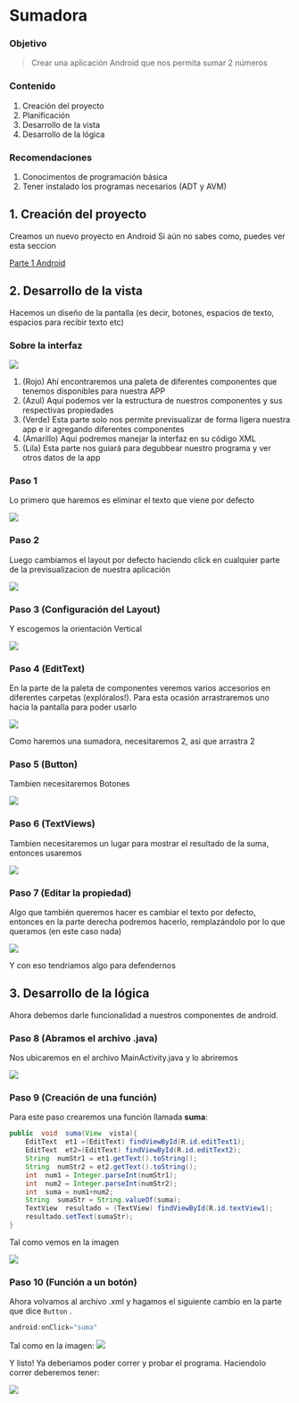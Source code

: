 # Sumadora

### Objetivo
> Crear una aplicación Android que nos permita sumar 2 números

### Contenido
1. Creación del proyecto
2. Planificación
3. Desarrollo de la vista
4. Desarrollo de la lógica

### Recomendaciones
1. Conocimentos de programación básica
2. Tener instalado los programas necesarios (ADT y AVM)


## 1. Creación del proyecto
Creamos un nuevo proyecto en Android
Si aún no sabes como, puedes ver esta seccion

[Parte 1 Android](https://enfocate.tech/android/and01)

## 2. Desarrollo de la vista
Hacemos un diseño de la pantalla (es decir, botones, espacios de texto, espacios para recibir texto etc)


### Sobre la interfaz


<img style="max-width:100%" src="https://github.com/doneber/POO/blob/master/Resources/clase02/estructura01.jpg?raw=true" />


1. (Rojo) Ahí encontraremos una paleta de diferentes componentes que tenemos disponibles para nuestra APP
2. (Azul) Aquí podemos ver la estructura de nuestros componentes y sus respectivas propiedades
3. (Verde) Esta parte solo nos permite previsualizar de forma ligera nuestra app e ir agregando diferentes componentes
4. (Amarillo) Aquí podremos manejar la interfaz en su código XML
5. (Lila) Esta parte nos guiará para degubbear nuestro programa y ver otros datos de la app


### Paso 1

Lo primero que haremos es eliminar el texto que viene por defecto



<img style="max-width:100%" src="https://github.com/doneber/POO/blob/master/Resources/clase02/paso01.jpg?raw=true" />



### Paso 2


Luego cambiamos el layout por defecto haciendo click en cualquier parte de la previsualizacion de nuestra aplicación


<img style="max-width:100%" src="https://raw.githubusercontent.com/doneber/POO/master/Resources/clase02/paso02.jpg" />


### Paso 3 (Configuración del Layout)


Y escogemos la orientación Vertical


<img style="max-width:100%" src="https://raw.githubusercontent.com/doneber/POO/master/Resources/clase02/paso03.jpg" />


### Paso 4 (EditText)


En la parte de la paleta de componentes veremos varios accesorios en diferentes carpetas (explóralos!). Para esta ocasión arrastraremos uno hacia la pantalla para poder usarlo


<img style="max-width:100%" src="https://raw.githubusercontent.com/doneber/POO/master/Resources/clase02/paso04.jpg" />


Como haremos una sumadora, necesitaremos 2, asi que arrastra 2

### Paso 5 (Button)

Tambien necesitaremos Botones


<img style="max-width:100%" src="https://raw.githubusercontent.com/doneber/POO/master/Resources/clase02/paso05.jpg" />


### Paso 6 (TextViews)


Tambien necesitaremos un lugar para mostrar el resultado de la suma, entonces usaremos 


<img style="max-width:100%" src="https://raw.githubusercontent.com/doneber/POO/master/Resources/clase02/paso06.jpg" />



### Paso 7 (Editar la propiedad)


Algo que también queremos hacer es cambiar el texto por defecto, entonces en la parte derecha podremos hacerlo, remplazándolo por lo que queramos (en este caso nada)


<img style="max-width:100%" src="https://raw.githubusercontent.com/doneber/POO/master/Resources/clase02/paso07.jpg" />



Y con eso tendriamos algo para defendernos
## 3. Desarrollo de la lógica
Ahora debemos darle funcionalidad a nuestros componentes de android.
### Paso 8 (Abramos el archivo .java)
Nos ubicaremos en el archivo MainActivity.java y lo abriremos


<img style="max-width:100%" src="https://raw.githubusercontent.com/doneber/POO/master/Resources/clase02/paso08.jpg" />


### Paso 9 (Creación de una función)


Para este paso crearemos una función llamada **suma**:
```java
public  void  suma(View  vista){
    EditText  et1 =(EditText) findViewById(R.id.editText1);
    EditText  et2=(EditText) findViewById(R.id.editText2);
    String  numStr1 = et1.getText().toString();
    String  numStr2 = et2.getText().toString();
    int  num1 = Integer.parseInt(numStr1);
    int  num2 = Integer.parseInt(numStr2);
    int  suma = num1+num2;
    String  sumaStr = String.valueOf(suma);
    TextView  resultado = (TextView) findViewById(R.id.textView1);
    resultado.setText(sumaStr);
}
```


Tal como vemos en la imagen


<img style="max-width:100%" src="https://raw.githubusercontent.com/doneber/POO/master/Resources/clase02/paso09.jpg" />


### Paso 10 (Función a un botón)


Ahora volvamos al archivo .xml y hagamos el siguiente cambio en la parte que dice `Button` .

```java
android:onClick="suma"
```


Tal como en la imagen:
<img style="max-width:100%" src="https://raw.githubusercontent.com/doneber/POO/master/Resources/clase02/paso10.jpg" />



Y listo!
Ya deberiamos poder correr y probar el programa.
Haciendolo correr deberemos tener:


<img style="max-width:100%" src="https://raw.githubusercontent.com/doneber/POO/master/Resources/clase02/paso11.jpg" />